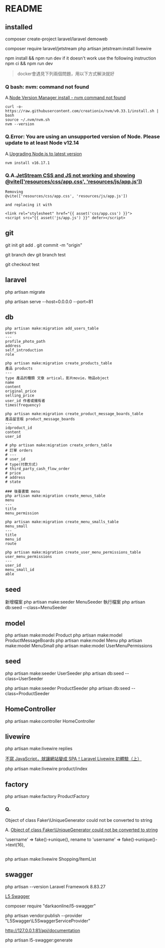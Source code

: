 # README
## installed
composer create-project laravel/laravel demoweb

composer require laravel/jetstream
php artisan jetstream:install livewire

npm install && npm run dev
if it doesn't work
use the following instruction
npm ci && npm run dev
> docker會遇見下列兩個問題，用以下方式解決就好

### Q bash: nvm: command not found
A.[Node Version Manager install - nvm command not found](https://stackoverflow.com/questions/16904658/node-version-manager-install-nvm-command-not-found)

~~~
curl -o- https://raw.githubusercontent.com/creationix/nvm/v0.33.1/install.sh | bash
source ~/.nvm/nvm.sh
nvm --version
~~~

### Q.Error: You are using an unsupported version of Node. Please update to at least Node v12.14
A.[Upgrading Node.js to latest version](https://stackoverflow.com/questions/10075990/upgrading-node-js-to-latest-version)
~~~
nvm install v16.17.1
~~~

### Q.A.[JetStream CSS and JS not working and showing @vite(['resources/css/app.css', 'resources/js/app.js'])](https://stackoverflow.com/questions/73180945/jetstream-css-and-js-not-working-and-showing-viteresources-css-app-css-re)

~~~
Removing 
@vite(['resources/css/app.css', 'resources/js/app.js'])

and replacing it with

<link rel="stylesheet" href="{{ asset('css/app.css') }}">
<script src="{{ asset('js/app.js') }}" defer></script>
~~~

## git
git init
git add .
git commit -m "origin"

git branch dev
git branch test

git checkout test

## laravel

php artisan migrate

php artisan serve --host=0.0.0.0 --port=81

## db

~~~
php artisan make:migration add_users_table
users
---
profile_photo_path
address
self_introduction
role

php artisan make:migration create_products_table
產品 products
---
type 產品的種類 文章 artical，影片movie，物品object
name
content
original_price
selling_price
user_id 作者或擁有者
times(frequency)

php artisan make:migration create_product_message_boards_table
產品留言板 product_message_boards
---
idproduct_id
content
user_id

# php artisan make:migration create_orders_table
# 訂單 orders
# ---
# user_id
# type(付款方式)
# third_party_cash_flow_order
# price
# address
# state

### 後臺書籤 menu
php artisan make:migration create_menus_table
menu
---
title
menu_permission

php artisan make:migration create_menu_smalls_table
menu_small
---
title
menu_id
route

php artisan make:migration create_user_menu_permissions_table
user_menu_permissions
---
user_id
menu_small_id
able

~~~
## seed

新增檔案
php artisan make:seeder MenuSeeder
執行檔案
php artisan db:seed --class=MenuSeeder

## model
php artisan make:model Product
php artisan make:model ProductMessageBoards
php artisan make:model Menu
php artisan make:model MenuSmall
php artisan make:model UserMenuPermissions

## seed
php artisan make:seeder UserSeeder
php artisan db:seed --class=UserSeeder

php artisan make:seeder ProductSeeder
php artisan db:seed --class=ProductSeeder

## HomeController

php artisan make:controller HomeController

## livewire
php artisan make:livewire replies

[不寫 JavaScript，就讓網站變成 SPA！Laravel Livewire 初體驗（上）](https://docfunc.com/posts/35/%E4%B8%8D%E5%AF%AB-javascript%E5%B0%B1%E8%AE%93%E7%B6%B2%E7%AB%99%E8%AE%8A%E6%88%90-spalaravel-livewire-%E5%88%9D%E9%AB%94%E9%A9%97%E4%B8%8A-post)

php artisan make:livewire product/index

## factory
php artisan make:factory ProductFactory

### Q.
Object of class Faker\UniqueGenerator could not be converted to string

A.
[Object of class Faker\UniqueGenerator could not be converted to string](https://stackoverflow.com/questions/73775777/object-of-class-faker-uniquegenerator-could-not-be-converted-to-string)

'username' => fake()->unique(),
rename to
'username' => fake()->unique()->text(16),

## 

php artisan make:livewire Shopping/ItemList

## swagger
php artisan --version
Laravel Framework 8.83.27

[L5 Swagger](https://github.com/DarkaOnLine/L5-Swagger)

composer require "darkaonline/l5-swagger"

php artisan vendor:publish --provider "L5Swagger\L5SwaggerServiceProvider"

http://127.0.0.1:81/api/documentation

php artisan l5-swagger:generate
